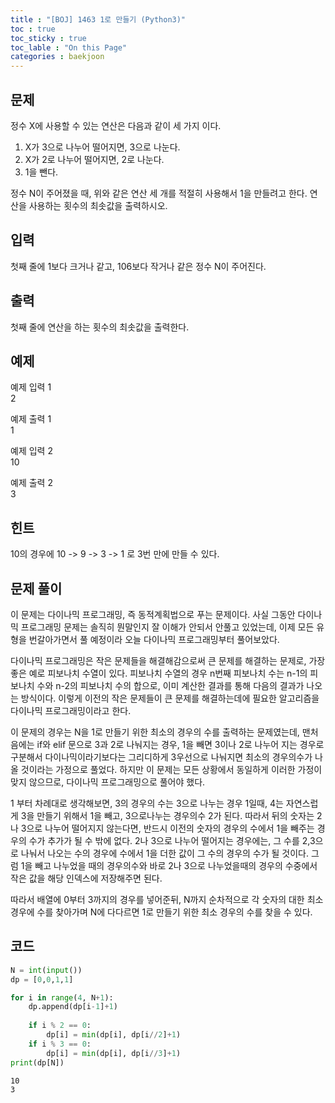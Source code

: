 ```yaml
---
title : "[BOJ] 1463 1로 만들기 (Python3)"
toc : true
toc_sticky : true
toc_lable : "On this Page"
categories : baekjoon
---
```

## 문제
정수 X에 사용할 수 있는 연산은 다음과 같이 세 가지 이다.

1. X가 3으로 나누어 떨어지면, 3으로 나눈다.   
2. X가 2로 나누어 떨어지면, 2로 나눈다.
3. 1을 뺀다.

정수 N이 주어졌을 때, 위와 같은 연산 세 개를 적절히 사용해서 1을 만들려고 한다. 연산을 사용하는 횟수의 최솟값을 출력하시오.

## 입력
첫째 줄에 1보다 크거나 같고, 106보다 작거나 같은 정수 N이 주어진다.

## 출력
첫째 줄에 연산을 하는 횟수의 최솟값을 출력한다.

## 예제

예제 입력 1           
2   

예제 출력 1        
1

예제 입력 2        
10 

예제 출력 2       
3      

## 힌트
10의 경우에 10 -> 9 -> 3 -> 1 로 3번 만에 만들 수 있다.

## 문제 풀이
이 문제는 다이나믹 프로그래밍, 즉 동적계획법으로 푸는 문제이다. 사실 그동안 다이나믹 프로그래밍 문제는 솔직히 뭔말인지 잘 이해가 안되서 안풀고 있었는데, 이제 모든 유형을 번갈아가면서 풀 예정이라 오늘 다이나믹 프로그래밍부터 풀어보았다.

다이나믹 프로그래밍은 작은 문제들을 해결해감으로써 큰 문제를 해결하는 문제로, 가장 좋은 예로 피보나치 수열이 있다. 피보나치 수열의 경우 n번째 피보나치 수는 n-1의 피보나치 수와 n-2의 피보나치 수의 합으로, 이미 계산한 결과를 통해 다음의 결과가 나오는 방식이다. 이렇게 이전의 작은 문제들이 큰 문제를 해결하는데에 필요한 알고리즘을 다이나믹 프로그래밍이라고 한다.

이 문제의 경우는 N을 1로 만들기 위한 최소의 경우의 수를 출력하는 문제였는데, 맨처음에는 if와 elif 문으로 3과 2로 나눠지는 경우, 1을 빼면 3이나 2로 나누어 지는 경우로 구분해서 다이나믹이라기보다는 그리디하게 3우선으로 나눠지면 최소의 경우의수가 나올 것이라는 가정으로 풀었다. 하지만 이 문제는 모든 상황에서 동일하게 이러한 가정이 맞지 않으므로, 다이나믹 프로그래밍으로 풀어야 했다.

1 부터 차례대로 생각해보면, 3의 경우의 수는 3으로 나누는 경우 1일때, 4는 자연스럽게 3을 만들기 위해서 1을 빼고, 3으로나누는 경우의수 2가 된다. 따라서 뒤의 숫자는 2나 3으로 나누어 떨어지지 않는다면, 반드시 이전의 숫자의 경우의 수에서 1을 빼주는 경우의 수가 추가가 될 수 밖에 없다. 2나 3으로 나누어 떨어지는 경우에는, 그 수를 2,3으로 나눠서 나오는 수의 경우에 수에서 1을 더한 값이 그 수의 경우의 수가 될 것이다. 그럼 1을 빼고 나누었을 때의 경우의수와 바로 2나 3으로 나누었을때의 경우의 수중에서 작은 값을 해당 인덱스에 저장해주면 된다. 

따라서 배열에 0부터 3까지의 경우를 넣어준뒤, N까지 순차적으로 각 숫자의 대한 최소 경우에 수를 찾아가며 N에 다다르면 1로 만들기 위한 최소 경우의 수를 찾을 수 있다.

## 코드


```python
N = int(input())
dp = [0,0,1,1]

for i in range(4, N+1):
    dp.append(dp[i-1]+1)
    
    if i % 2 == 0:
        dp[i] = min(dp[i], dp[i//2]+1)
    if i % 3 == 0:
        dp[i] = min(dp[i], dp[i//3]+1)
print(dp[N])
```

    10
    3

